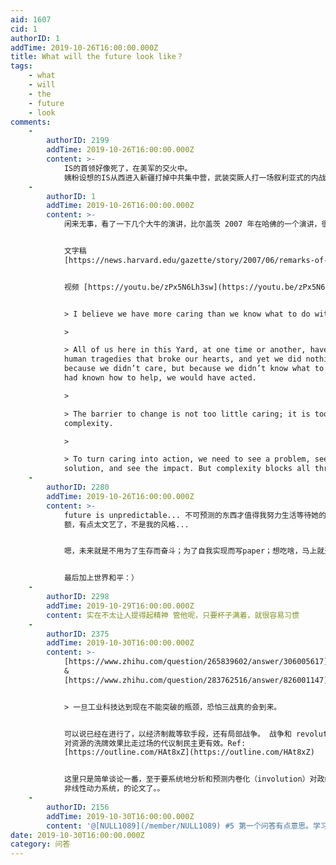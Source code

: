 ```yaml
---
aid: 1607
cid: 1
authorID: 1
addTime: 2019-10-26T16:00:00.000Z
title: What will the future look like？
tags:
    - what
    - will
    - the
    - future
    - look
comments:
    -
        authorID: 2199
        addTime: 2019-10-26T16:00:00.000Z
        content: >-
            IS的首领好像死了，在美军的交火中。
            姨粉设想的IS从西进入新疆打掉中共集中营，武装突厥人打一场叙利亚式的内战进而消耗维稳资源的设想估计要落空了。
    -
        authorID: 1
        addTime: 2019-10-26T16:00:00.000Z
        content: >-
            闲来无事，看了一下几个大牛的演讲，比尔盖茨 2007 年在哈佛的一个演讲，很值得听一听。下面是我的一点摘录：


            文字稿
            [https://news.harvard.edu/gazette/story/2007/06/remarks-of-bill-gates-harvard-commencement-2007/](https://news.harvard.edu/gazette/story/2007/06/remarks-of-bill-gates-harvard-commencement-2007/)


            视频 [https://youtu.be/zPx5N6Lh3sw](https://youtu.be/zPx5N6Lh3sw)


            > I believe we have more caring than we know what to do with.

            > 

            > All of us here in this Yard, at one time or another, have seen
            human tragedies that broke our hearts, and yet we did nothing – not
            because we didn’t care, but because we didn’t know what to do. If we
            had known how to help, we would have acted.

            > 

            > The barrier to change is not too little caring; it is too much
            complexity.

            > 

            > To turn caring into action, we need to see a problem, see a
            solution, and see the impact. But complexity blocks all three steps.
    -
        authorID: 2280
        addTime: 2019-10-26T16:00:00.000Z
        content: >-
            future is unpredictable... 不可预测的东西才值得我努力生活等待她的到来...
            额，有点太文艺了，不是我的风格...


            嗯，未来就是不用为了生存而奋斗；为了自我实现而写paper；想吃啥，马上就送货上门；想见什么人，带上眼镜就立刻沉浸；想去哪，嗖一下就见到了。嗯不错...


            最后加上世界和平：）
    -
        authorID: 2298
        addTime: 2019-10-29T16:00:00.000Z
        content: 实在不太让人提得起精神 管他呢，只要杯子满着，就很容易习惯
    -
        authorID: 2375
        addTime: 2019-10-30T16:00:00.000Z
        content: >-
            [https://www.zhihu.com/question/265839602/answer/306005617](https://www.zhihu.com/question/265839602/answer/306005617)
            &
            [https://www.zhihu.com/question/283762516/answer/826001147](https://www.zhihu.com/question/283762516/answer/826001147)


            > 一旦工业科技达到现在不能突破的瓶颈，恐怕三战真的会到来。


            可以说已经在进行了，以经济制裁等软手段，还有局部战争。 战争和 revolution
            对资源的洗牌效果比走过场的代议制民主更有效。Ref:
            [https://outline.com/HAt8xZ](https://outline.com/HAt8xZ)


            这里只是简单谈论一番，至于要系统地分析和预测内卷化（involution）对政经格局的影响，得写一篇政治经济学 and/or
            非线性动力系统，的论文了。。
    -
        authorID: 2156
        addTime: 2019-10-30T16:00:00.000Z
        content: '@[NULL1089](/member/NULL1089) #5 第一个问答有点意思。学习周期越来越长。'
date: 2019-10-30T16:00:00.000Z
category: 问答
---
```



